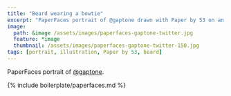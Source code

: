 ```yaml
---
title: "Beard wearing a bowtie"
excerpt: "PaperFaces portrait of @gaptone drawn with Paper by 53 on an iPad."
image: 
  path: &image /assets/images/paperfaces-gaptone-twitter.jpg 
  feature: *image
  thumbnail: /assets/images/paperfaces-gaptone-twitter-150.jpg
tags: [portrait, illustration, Paper by 53, beard]
---
```


PaperFaces portrait of [@gaptone](http://twitter.com/gaptone).

{% include boilerplate/paperfaces.md %}
